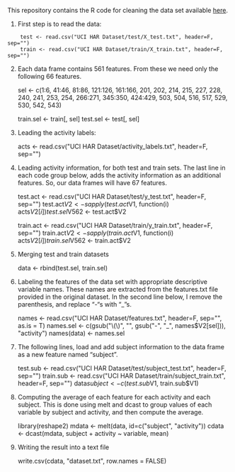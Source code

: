 This repository contains the R code for cleaning the data set available [here](http://archive.ics.uci.edu/ml/datasets/Human+Activity+Recognition+Using+Smartphones).

1. First step is to read the data:

```
    test <- read.csv("UCI HAR Dataset/test/X_test.txt", header=F, sep="")
    train <- read.csv("UCI HAR Dataset/train/X_train.txt", header=F, sep="")
```

2. Each data frame contains 561 features. From these we need only the following 66 features. 

    sel <- c(1:6, 41:46, 81:86, 121:126, 161:166, 201, 202, 214, 215, 227, 228, 240, 241, 253, 254, 266:271, 345:350, 424:429, 503, 504, 516, 517, 529, 530, 542, 543)
    
    train.sel <- train[, sel]
    test.sel <- test[, sel]

3. Leading the activity labels:

    acts <- read.csv("UCI HAR Dataset/activity_labels.txt", header=F, sep="")

4. Leading activity information, for both test and train sets. The last line in each code group below, adds the activity information as an additional features. So, our data frames will have 67 features.

    test.act <- read.csv("UCI HAR Dataset/test/y_test.txt", header=F, sep="")
    test.act$V2 <- sapply(test.act$V1, function(i) acts$V2[i])
    test.sel$V562 <- test.act$V2

    train.act <- read.csv("UCI HAR Dataset/train/y_train.txt", header=F, sep="")
    train.act$V2 <- sapply(train.act$V1, function(i) acts$V2[i])
    train.sel$V562 <- train.act$V2


5. Merging test and train datasets

    data <- rbind(test.sel, train.sel)

6. Labeling the features of the data set with appropriate descriptive variable names. These names are extracted from the features.txt file provided in the original dataset. In the second line below, I remove the parenthesis, and replace “-“s with “_”s.

    names <- read.csv("UCI HAR Dataset/features.txt", header=F, sep="", as.is = T)
    names.sel <- c(gsub("\\(\\)", "", gsub("-", "_", names$V2[sel])), "activity")
    names(data) <- names.sel

7. The following lines, load and add subject information to the data frame as a new feature named “subject”.

    test.sub <- read.csv("UCI HAR Dataset/test/subject_test.txt", header=F, sep="")
    train.sub <- read.csv("UCI HAR Dataset/train/subject_train.txt", header=F, sep="")
    data$subject <- c(test.sub$V1, train.sub$V1)

8.  Computing the average of each feature for each activity and each subject. This is done using melt and dcast to group values of each variable by subject and activity, and then compute the average. 

    library(reshape2)
    mdata <- melt(data, id=c("subject", "activity"))
    cdata <- dcast(mdata, subject + activity ~ variable, mean)


9. Writing the result into a text file

    write.csv(cdata, "dataset.txt", row.names = FALSE)









